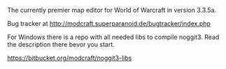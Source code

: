 The currently premier map editor for World of Warcraft in version 3.3.5a.

Bug tracker at http://modcraft.superparanoid.de/bugtracker/index.php

For Windows there is a repo with all needed libs to compile noggit3.
Read the description there bevor you start.

https://bitbucket.org/modcraft/noggit3-libs